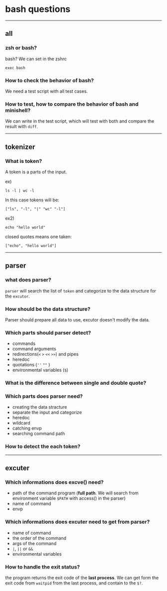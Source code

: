 # bash questions

---

## all

### zsh or bash?

bash?
We can set in the zshrc

	exec bash

### How to check the behavior of bash?

We need a test script with all test cases.
### How to test, how to compare the behavior of bash and minishell?

We can write in the test script, which will test with both and compare the result with `diff`.

---

## tokenizer

### What is token?

A token is a parts of the input.

ex)

	ls -l | wc -l

In this case tokens will be:

	["ls", "-l", "|" "wc" "-l"]

ex2)

	echo "hello world"

closed quotes means one taken:

	["echo", "hello world"]

---

## parser

### what does parser?

`parser` will search the list of `token` and categorize to the data structure for the `excutor`.

### How should be the data structure?

Parser should prepare all data to use, excutor doesn't modify the data.

### Which parts should parser detect?

- commands
- command arguments
- redirections(`<` `>` `<<` `>>`) and pipes
- heredoc
- quotations (`''` `""` )
- environmental variables (`$`)

### What is the difference between single and double quote?

### Which parts does parser need?

- creating the data stracture
- separate the input and categorize
- heredoc
- wildcard
- catching envp
- searching command path

### How to detect the each token?


---

## excuter

### Which informations does excve() need?

- path of the command program (**full path**. We will search from environment variable `$PATH` with access() in the parser)
- name of command
- envp

### Which informations does excuter need to get from parser?

- name of command
- the order of the command
- args of the command
- `|`, `||` or `&&`
- environmental variables

### How to handle the exit status?

the program returns the exit code of the **last process**.
We can get form the exit code from `waitpid` from the last process, and contain to the `$?`.

